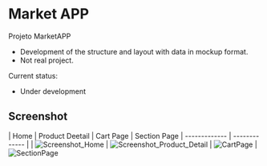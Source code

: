 # Market APP 

Projeto MarketAPP
- Development of the structure and layout with data in mockup format.
- Not real project.

Current status:
- Under development

## Screenshot

| Home  | Product Deetail | Cart Page | Section Page
| ------------- | ------------- |
| ![Screenshot_Home](https://user-images.githubusercontent.com/7735662/106473738-e70f5580-6482-11eb-8490-c2929cbb4d0b.png)  | ![Screenshot_Product_Detail](https://user-images.githubusercontent.com/7735662/106473734-e5de2880-6482-11eb-8511-13bf6b28cd6f.png)  |  ![CartPage](https://user-images.githubusercontent.com/7735662/106473730-e4146500-6482-11eb-9dec-47dfad456f95.png)  |  ![SectionPage](https://user-images.githubusercontent.com/7735662/106473724-e080de00-6482-11eb-952b-886d9f7273ca.png)

